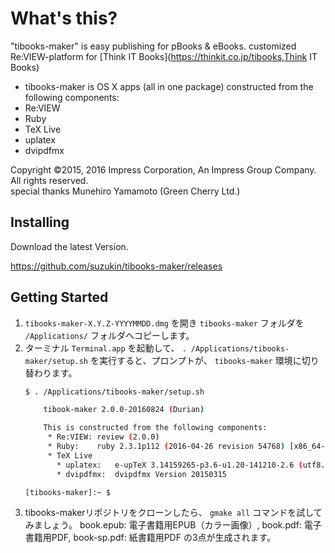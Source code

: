 # What's this?
"tibooks-maker" is easy publishing for pBooks & eBooks.
customized Re:VIEW-platform for [Think IT Books](https://thinkit.co.jp/tibooks,Think IT Books)

* tibooks-maker is OS X apps (all in one package) constructed from the following components:
 * Re:VIEW
 * Ruby
 * TeX Live
  * uplatex
  * dvipdfmx

 Copyright ©2015, 2016 Impress Corporation, An Impress Group Company. All rights reserved.<br>
 special thanks Munehiro Yamamoto (Green Cherry Ltd.)

## Installing

Download the latest Version.

https://github.com/suzukin/tibooks-maker/releases

## Getting Started

1. `tibooks-maker-X.Y.Z-YYYYMMDD.dmg` を開き `tibooks-maker` フォルダを `/Applications/` フォルダへコピーします。
1. ターミナル `Terminal.app` を起動して、
   `. /Applications/tibooks-maker/setup.sh` を実行すると、プロンプトが、
   `tibooks-maker` 環境に切り替わります。
    ```bash
    $ . /Applications/tibooks-maker/setup.sh

		tibook-maker 2.0.0-20160824 (Durian)

        This is constructed from the following components:
         * Re:VIEW:	review (2.0.0)
         * Ruby:	ruby 2.3.1p112 (2016-04-26 revision 54768) [x86_64-darwin15]
         * TeX Live
           * uplatex:	e-upTeX 3.14159265-p3.6-u1.20-141210-2.6 (utf8.uptex) (TeX Live 2015)
           * dvipdfmx:	dvipdfmx Version 20150315 

    [tibooks-maker]:~ $
    ```
1. tibooks-makerリポジトリをクローンしたら、 `gmake all` コマンドを試してみましょう。
book.epub: 電子書籍用EPUB（カラー画像）, book.pdf: 電子書籍用PDF, book-sp.pdf: 紙書籍用PDF の3点が生成されます。
